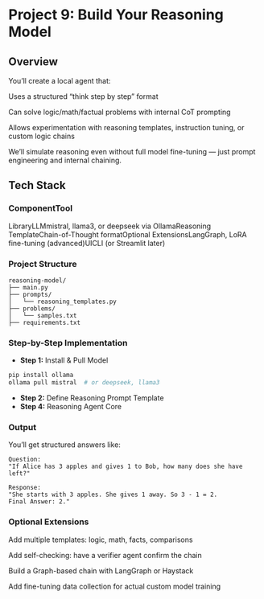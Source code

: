 # Project 9: Build Your Reasoning Model

## Overview

You’ll create a local agent that:

Uses a structured “think step by step” format

Can solve logic/math/factual problems with internal CoT prompting

Allows experimentation with reasoning templates, instruction tuning, or custom logic chains

We’ll simulate reasoning even without full model fine-tuning — just prompt engineering and internal chaining.

## Tech Stack

### ComponentTool
LibraryLLMmistral, llama3, or deepseek via OllamaReasoning TemplateChain-of-Thought formatOptional ExtensionsLangGraph, LoRA fine-tuning (advanced)UICLI (or Streamlit later)

### Project Structure

```text
reasoning-model/
├── main.py
├── prompts/
│   └── reasoning_templates.py
├── problems/
│   └── samples.txt
├── requirements.txt
```

### Step-by-Step Implementation

* **Step 1:** Install & Pull Model
```bash
pip install ollama
ollama pull mistral  # or deepseek, llama3
```

* **Step 2:** Define Reasoning Prompt Template
* **Step 4:** Reasoning Agent Core

### Output
You’ll get structured answers like:

```text
Question:
"If Alice has 3 apples and gives 1 to Bob, how many does she have left?"

Response:
"She starts with 3 apples. She gives 1 away. So 3 - 1 = 2.
Final Answer: 2."
```

### Optional Extensions
Add multiple templates: logic, math, facts, comparisons

Add self-checking: have a verifier agent confirm the chain

Build a Graph-based chain with LangGraph or Haystack

Add fine-tuning data collection for actual custom model training